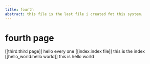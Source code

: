 ```yaml
---
title: fourth
abstract: this file is the last file i created fot this system.
---
```

# fourth page

[[third:third page]] hello every one
[[index:index file]] this is the index
[[hello_world:hello world]] this is hello world
